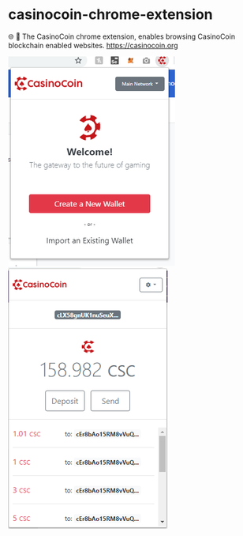 # casinocoin-chrome-extension
🌐 🔌 The CasinoCoin chrome extension, enables browsing CasinoCoin blockchain enabled websites. https://casinocoin.org

![Example Image](https://raw.githubusercontent.com/JoshuaCaputo/casinocoin-chrome-extension/master/demo.PNG)
![Example Image](https://raw.githubusercontent.com/JoshuaCaputo/casinocoin-chrome-extension/master/csc-wallet-demo2.PNG)